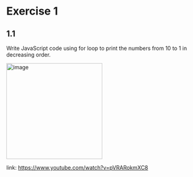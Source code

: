 # Exercise 1

## 1.1

Write JavaScript code using for loop to print the numbers from 10 to 1 in decreasing order.

<img width="252" alt="image" src="https://github.com/user-attachments/assets/14d6f8c7-8333-4ca8-8859-03dfd0e85175">


link:  https://www.youtube.com/watch?v=pVRARokmXC8
